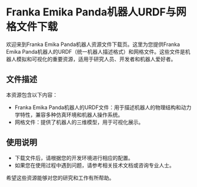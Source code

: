 # Franka Emika Panda机器人URDF与网格文件下载

欢迎来到Franka Emika Panda机器人资源文件下载页。这里为您提供Franka Emika Panda机器人的URDF（统一机器人描述格式）和网格文件。这些文件是机器人模拟和可视化的重要资源，适用于研究人员、开发者和机器人爱好者。

## 文件描述

本资源包含以下内容：

- Franka Emika Panda机器人的URDF文件：用于描述机器人的物理结构和动力学特性，兼容多种仿真环境和机器人操作系统。
- 网格文件：提供了机器人的三维模型，用于可视化展示。

## 使用说明

- 下载文件后，请根据您的开发环境进行相应的配置。
- 如果您在使用过程中遇到问题，请参考相关技术文档或咨询专业人士。

希望这些资源能够对您的研究和工作有所帮助。